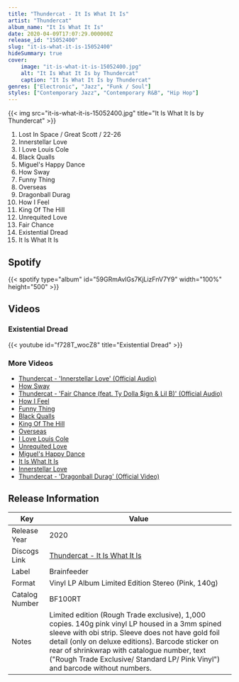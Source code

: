 ```yaml
---
title: "Thundercat - It Is What It Is"
artist: "Thundercat"
album_name: "It Is What It Is"
date: 2020-04-09T17:07:29.000000Z
release_id: "15052400"
slug: "it-is-what-it-is-15052400"
hideSummary: true
cover:
    image: "it-is-what-it-is-15052400.jpg"
    alt: "It Is What It Is by Thundercat"
    caption: "It Is What It Is by Thundercat"
genres: ["Electronic", "Jazz", "Funk / Soul"]
styles: ["Contemporary Jazz", "Contemporary R&B", "Hip Hop"]
---
```


{{< img src="it-is-what-it-is-15052400.jpg" title="It Is What It Is by Thundercat" >}}

<!-- section break -->

1. Lost In Space / Great Scott / 22-26
2. Innerstellar Love
3. I Love Louis Cole
4. Black Qualls
5. Miguel's Happy Dance
6. How Sway
7. Funny Thing
8. Overseas
9. Dragonball Durag
10. How I Feel
11. King Of The Hill
12. Unrequited Love
13. Fair Chance
14. Existential Dread
15. It Is What It Is

<!-- section break -->


## Spotify
{{< spotify type="album" id="59GRmAvlGs7KjLizFnV7Y9" width="100%" height="500" >}}



## Videos
### Existential Dread
{{< youtube id="f728T_wocZ8" title="Existential Dread" >}}<br>

### More Videos

- [Thundercat - 'Innerstellar Love' (Official Audio)](https://www.youtube.com/watch?v=yA4R9qLa26E)
- [How Sway](https://www.youtube.com/watch?v=QwQeEmY1QxI)
- [Thundercat - 'Fair Chance (feat. Ty Dolla $ign & Lil B)' (Official Audio)](https://www.youtube.com/watch?v=IoFOXgIme9M)
- [How I Feel](https://www.youtube.com/watch?v=qIOMiQ3d80A)
- [Funny Thing](https://www.youtube.com/watch?v=lSrKfSDwIi0)
- [Black Qualls](https://www.youtube.com/watch?v=IOHbF1Zg4S0)
- [King Of The Hill](https://www.youtube.com/watch?v=VOVi-INLRWI)
- [Overseas](https://www.youtube.com/watch?v=HE-2bO2I_es)
- [I Love Louis Cole](https://www.youtube.com/watch?v=YHTufn3VWq0)
- [Unrequited Love](https://www.youtube.com/watch?v=eRo_FFrliAs)
- [Miguel's Happy Dance](https://www.youtube.com/watch?v=_D_DGhBR7NA)
- [It Is What It Is](https://www.youtube.com/watch?v=lqDs_quhy0I)
- [Innerstellar Love](https://www.youtube.com/watch?v=S19y2wksSz8)
- [Thundercat - 'Dragonball Durag' (Official Video)](https://www.youtube.com/watch?v=ormQQG2UhtQ)


## Release Information
|  Key           | Value                                                |
| ---------------| ---------------------------------------------------- |
| Release Year   | 2020                                   |
| Discogs Link   | [Thundercat - It Is What It Is](https://www.discogs.com/release/15052400-Thundercat-It-Is-What-It-Is) |
| Label          | Brainfeeder |
| Format         | Vinyl LP Album Limited Edition Stereo (Pink, 140g) |
| Catalog Number | BF100RT |
| Notes | Limited edition (Rough Trade exclusive), 1,000 copies.  140g pink vinyl LP housed in a 3mm spined sleeve with obi strip.  Sleeve does not have gold foil detail (only on deluxe editions).  Barcode sticker on rear of shrinkwrap with catalogue number, text ("Rough Trade Exclusive/ Standard LP/ Pink Vinyl") and barcode without numbers.  |